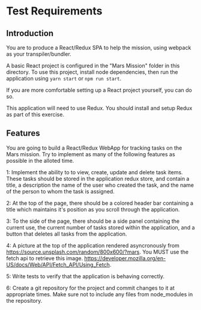 # Test Requirements


## Introduction

You are to produce a React/Redux SPA to help the mission, using webpack as your transpiler/bundler.

A basic React project is configured in the "Mars Mission" folder in this directory.
To use this project, install node dependencies, then run the application using `yarn start` or `npm run start`.

If you are more comfortable setting up a React project yourself, you can do so.

This application will need to use Redux.  You should install and setup Redux as part of this exercise.


## Features

You are going to build a React/Redux WebApp for tracking tasks on the Mars mission.
Try to implement as many of the following features as possible in the alloted time.

1: Implement the ability to to view, create, update and delete task items.
These tasks should be stored in the application redux store, and contain a title, a description
the name of the user who created the task, and the name of the person to whom the task is assigned.

2: At the top of the page, there should be a colored header bar containing a title 
which maintains it's position as you scroll through the application.

3: To the side of the page, there should be a side panel containing the current use, the current
number of tasks stored within the application, and a button that deletes all tasks 
from the application.

4: A picture at the top of the application rendered asyncronously from https://source.unsplash.com/random/800x600/?mars.
You MUST use the fetch api to retrieve this image. https://developer.mozilla.org/en-US/docs/Web/API/Fetch_API/Using_Fetch.

5: Write tests to verify that the application is behaving correctly.

6: Create a git repository for the project and commit changes to it at appropriate times.
Make sure not to include any files from node_modules in the repository.
